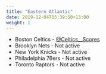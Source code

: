 ```yaml
---
title: "Eastern Atlantic"
date: 2019-12-04T15:39:50+13:00
weight: 1
---
```


- Boston Celtics - [@Celtics__Scores](https://twitter.com/celtics__scores)
- Brooklyn Nets - Not active
- New York Knicks - Not active
- Philadelphia 76ers - Not active
- Toronto Raptors - Not active